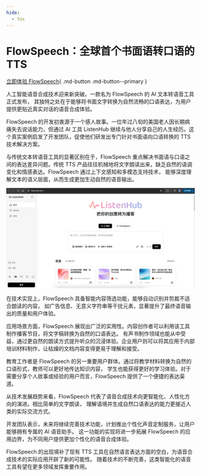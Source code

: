 ```yaml
---
hide:
  - toc
---
```


# FlowSpeech：全球首个书面语转口语的 TTS

[立即体验 FlowSpeech](https://listenhub.ai/zh){ .md-button .md-button--primary }

人工智能语音合成技术迎来新突破。一款名为 FlowSpeech 的 AI 文本转语音工具正式发布，
其独特之处在于能够将书面文字转换为自然流畅的口语表达，为用户提供更贴近真实对话的语音合成体验。

FlowSpeech 的开发初衷源于一个感人故事。一位年过八旬的美国老人因长期病痛失去说话能力，但通过
AI 工具 ListenHub 继续与他人分享自己的人生经历。这个真实案例启发了开发团队，促使他们研发出专门针对书面语向口语转换的 TTS 技术解决方案。

与传统文本转语音工具的显著区别在于，FlowSpeech 重点解决书面语与口语之间的表达差异问题。传统
TTS 产品往往机械地将文字朗读出来，缺乏自然的语调变化和情感表达。FlowSpeech 通过上下文感知和多模态支持技术，
能够深度理解文本的语义层面，从而生成更加生动自然的语音输出。

![UI](./images/flowspeech.png)

在技术实现上，FlowSpeech 具备智能内容筛选功能，能够自动识别并剪裁不适合朗读的内容，
如广告信息、无意义字符串等干扰元素，显著提升了最终语音输出的质量和用户体验。

应用场景方面，FlowSpeech 展现出广泛的实用性。内容创作者可以利用该工具制作播客节目，将文字稿转换为自然的口语表达。
有声书制作领域也能从中受益，通过更自然的朗读方式提升听众的沉浸体验。企业用户则可以将其应用于内部培训材料制作，让枯燥的文档内容变得更易于理解和接受。

教育工作者是 FlowSpeech 的另一重要用户群体。通过将教学材料转换为自然的口语形式，教师可以更好地传达知识内容，
学生也能获得更好的学习体验。对于需要分享个人故事或经验的用户而言，FlowSpeech 提供了一个便捷的表达渠道。

从技术发展趋势来看，FlowSpeech 代表了语音合成技术向更智能化、人性化方向的演进。相比简单的文字朗读，
理解语境并生成自然口语表达的能力更接近人类的实际交流方式。

开发团队表示，未来将继续完善技术功能，计划推出个性化声音定制服务，让用户能够拥有专属的 AI 语音助手。
这一功能的实现将进一步拓展 FlowSpeech 的应用边界，为不同用户提供更加个性化的语音合成体验。

FlowSpeech 的出现填补了现有 TTS 工具在自然语言表达方面的空白，为语音合成技术的实际应用开辟了新的可能性。
随着技术的不断完善，这类智能化的语音工具有望在更多领域发挥重要作用。
